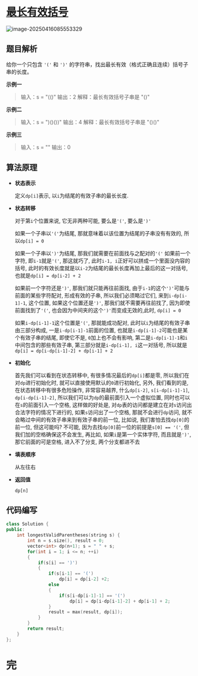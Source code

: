 # [最长有效括号](https://leetcode.cn/problems/longest-valid-parentheses/)

![image-20250416085553329](https://md-wind.oss-cn-nanjing.aliyuncs.com/md/20250416085553689.png)

## 题目解析

给你一个只包含 `'('` 和 `')'` 的字符串，找出最长有效（格式正确且连续）括号子串的长度。

**示例一**


>输入：s = "(()"
>输出：2
>解释：最长有效括号子串是 "()"

**示例二**


>输入：s = ")()())"
>输出：4
>解释：最长有效括号子串是 "()()"

**示例三**


>输入：s = ""
>输出：0

## 算法原理

- **状态表示**

  定义`dp[i]`表示, 以`i`为结尾的有效子串的最长长度.

- **状态转移**

  对于第`i`个位置来说, 它无非两种可能, 要么是`'('`, 要么是`')'`

  如果一个子串以`'('`为结尾, 那就意味着以该位置为结尾的子串没有有效的, 所以`dp[i] = 0`

  如果一个子串以`')'`为结尾, 那我们就需要在前面找与之配对的`'('`
  如果前一个字符, 即`i-1`就是`'('`, 那这就巧了, 此时`i-1, i`正好可以拼成一个里面没内容的括号, 此时的有效长度就是以`i-2`为结尾的最长长度再加上最后的这一对括号, 也就是`dp[i] = dp[i-2] + 2`

  如果前一个字符还是`')'`, 那我们就只能再往前面找, 由于`i-1`的这个`')'`可能与前面的某些字符配对, 形成有效的子串, 所以我们必须略过它们, 来到`i-dp[i-1]-1`, 这个位置, 如果这个位置还是`')'`, 那我们就不需要再往前找了, 因为即使前面找到了`'('`, 也会因为中间夹的这个`')'`而变成无效的,此时, `dp[i] = 0`

  如果`i-dp[i-1]-1`这个位置是`'('`, 那就能成功配对, 此时以`i`为结尾的有效子串由三部分构成, 一是`i-dp[i-1]-1`前面的位置, 也就是`i-dp[i-1]-2`可能也是某个有效子串的结尾, 即使它不是, `0`加上也不会有影响, 第二是`i-dp[i-1]-1`和`i`中间包含的那些有效子串, 第三部分就是`i-dp[i-1], i`这一对括号, 所以就是`dp[i] = dp[i-dp[i-1]-2] + dp[i-1] + 2`

- **初始化**

  首先我们可以看到在状态转移中, 有很多情况最后的`dp[i]`都是零, 所以我们在对`dp`进行初始化时, 就可以直接使用默认的`0`进行初始化, 另外, 我们看到的是, 在状态转移中有很多危险操作, 非常容易越界, 什么`dp[i-2]`, `s[i-dp[i-1]-1]`, `dp[i-dp[i-1]-2]`, 所以我们可以为`dp`的最前面引入一个虚拟位置, 同时也可以在`s`的前面引入一个空格, 这样做的好处是, 对`dp`表的访问都是建立在对`s`访问出合法字符的情况下进行的, 如果`s`访问出了一个空格, 那就不会进行`dp`访问, 就不会略过中间的有效子串来到有效子串的前一位, 比如说, 我们害怕去找`dp[0]`的前一位, 但这可能吗? 不可能, 因为去找`dp[0]`前一位的前提是`s[0] == '('`, 但我们加的空格确保这不会发生, 再比如, 如果`i`是第一个实体字符, 而且就是`')'`, 那它前面的可是空格, 进入不了分支, 两个分支都进不去

- **填表顺序**

  从左往右

- **返回值**

  `dp[n]`

## 代码编写

```cpp
class Solution {
public:
    int longestValidParentheses(string s) {
        int n = s.size(), result = 0;
        vector<int> dp(n+1); s = " " + s;
        for(int i = 1; i <= n; ++i)
        {
            if(s[i] == ')')
            {
                if(s[i-1] == '(')
                    dp[i] = dp[i-2] +2;
                else
                {
                    if(s[i-dp[i-1]-1] == '(')
                        dp[i] = dp[i-dp[i-1]-2] + dp[i-1] + 2;
                }
                result = max(result, dp[i]);
            }
        }
        return result;
    }
};
```

# 完



